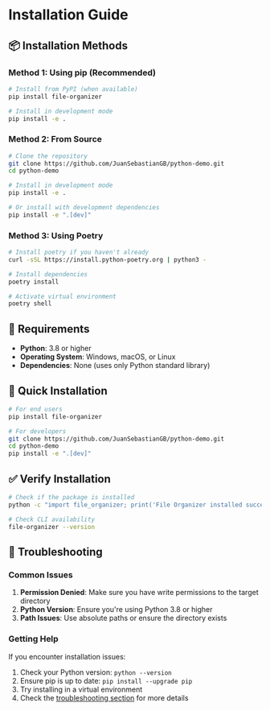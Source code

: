 # Installation Guide

## 📦 Installation Methods

### Method 1: Using pip (Recommended)

```bash
# Install from PyPI (when available)
pip install file-organizer

# Install in development mode
pip install -e .
```

### Method 2: From Source

```bash
# Clone the repository
git clone https://github.com/JuanSebastianGB/python-demo.git
cd python-demo

# Install in development mode
pip install -e .

# Or install with development dependencies
pip install -e ".[dev]"
```

### Method 3: Using Poetry

```bash
# Install poetry if you haven't already
curl -sSL https://install.python-poetry.org | python3 -

# Install dependencies
poetry install

# Activate virtual environment
poetry shell
```

## 🔧 Requirements

- **Python**: 3.8 or higher
- **Operating System**: Windows, macOS, or Linux
- **Dependencies**: None (uses only Python standard library)

## 🚀 Quick Installation

```bash
# For end users
pip install file-organizer

# For developers
git clone https://github.com/JuanSebastianGB/python-demo.git
cd python-demo
pip install -e ".[dev]"
```

## ✅ Verify Installation

```bash
# Check if the package is installed
python -c "import file_organizer; print('File Organizer installed successfully!')"

# Check CLI availability
file-organizer --version
```

## 🐛 Troubleshooting

### Common Issues

1. **Permission Denied**: Make sure you have write permissions to the target directory
2. **Python Version**: Ensure you're using Python 3.8 or higher
3. **Path Issues**: Use absolute paths or ensure the directory exists

### Getting Help

If you encounter installation issues:

1. Check your Python version: `python --version`
2. Ensure pip is up to date: `pip install --upgrade pip`
3. Try installing in a virtual environment
4. Check the [troubleshooting section](troubleshooting.md) for more details
